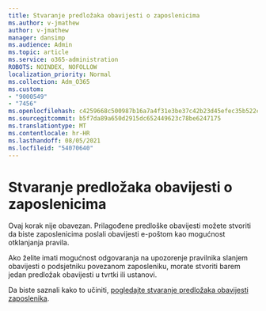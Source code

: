 ```yaml
---
title: Stvaranje predložaka obavijesti o zaposlenicima
ms.author: v-jmathew
author: v-jmathew
manager: dansimp
ms.audience: Admin
ms.topic: article
ms.service: o365-administration
ROBOTS: NOINDEX, NOFOLLOW
localization_priority: Normal
ms.collection: Adm_O365
ms.custom:
- "9000549"
- "7456"
ms.openlocfilehash: c4259668c500987b16a7a4f31e3be37c42b23d45efec35b522c95213680299f3
ms.sourcegitcommit: b5f7da89a650d2915dc652449623c78be6247175
ms.translationtype: MT
ms.contentlocale: hr-HR
ms.lasthandoff: 08/05/2021
ms.locfileid: "54070640"
---
```

# <a name="create-employee-notice-templates"></a>Stvaranje predložaka obavijesti o zaposlenicima

Ovaj korak nije obavezan. Prilagođene predloške obavijesti možete stvoriti da biste zaposlenicima poslali obavijesti e-poštom kao mogućnost otklanjanja pravila.

Ako želite imati mogućnost odgovaranja na upozorenje pravilnika slanjem obavijesti o podsjetniku povezanom zaposleniku, morate stvoriti barem jedan predložak obavijesti u tvrtki ili ustanovi.

Da biste saznali kako to učiniti, [pogledajte stvaranje predložaka obavijesti zaposlenika](https://go.microsoft.com/fwlink/?linkid=2129080).
